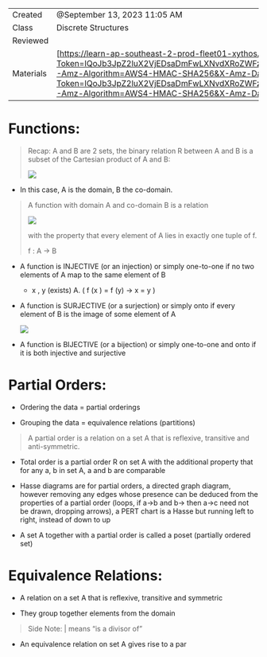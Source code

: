 

|   |   |
|---|---|
|Created|@September 13, 2023 11:05 AM|
|Class|Discrete Structures|
|Reviewed||
|Materials|[https://learn-ap-southeast-2-prod-fleet01-xythos.content.blackboardcdn.com/5ddb108fe0c42/22796302?X-Blackboard-S3-Bucket=learn-ap-southeast-2-prod-fleet01-xythos&X-Blackboard-Expiration=1694595600000&X-Blackboard-Signature=PqgZqE70ur9bWo%2FNiNAvTcqauLPIqR71pS%2FlG7%2F4I5w%3D&X-Blackboard-Client-Id=301603&X-Blackboard-S3-Region=ap-southeast-2&response-cache-control=private%2C%20max-age%3D21600&response-content-disposition=inline%3B%20filename%2A%3DUTF-8%27%27wk07--functions%25281%2529.pdf&response-content-type=application%2Fpdf&X-Amz-Security-Token=IQoJb3JpZ2luX2VjEDsaDmFwLXNvdXRoZWFzdC0yIkYwRAIgFe8DPrgn6gYhPZFBX5yJDd0ncXiducphK1Va2Ad1SygCIDBub3S4C6x382wIACerylhBFibjXk33xZvv12dTxUWhKsIFCCQQABoMNTU2OTAzODYxMzYxIgwyHbQGteFGyyeXMCgqnwX%2B0n7vdtIC6YeAmahBiV9B0jZTyTC32dtNcZKW9kFT8hRxsj%2BzDsj6GiPNfOwb4aHippc7QbPXD751agg9Uv%2FQdUFTFuJSjv%2BooL35gLxfwHOpgjWb6TuIcxr3X3jFtf1O5CTu1NdvlM3rm9lO4uS5mlrf%2BZ5%2Bwppggez8d1oxWHqHzJ%2FQjOPmlfOQ%2BxRMeDGFLFcv%2BMkTcNizQu%2B%2BraxENMCD7FiZBC107Lpl%2Bkwtey%2F8eYSK%2FLB5yKBI7SNkc3%2FOX3AEnyOHCa0zZFE1sQbWRyMZa48WJNRoJyVrXwKmODoO5cALVjw98jFFANyFQzD%2FBTUgcsYm0drfP0Do3FtlvXz%2BJ47e%2BusXHtARxFJDsJ1xqzyZI0mXrFkXuqZkBBxiA4B6Ed9UORuPZy%2BfadKkucdivDTFNt0mN4umIhxYJrBIbEyNmDg8Ks90tV3rnCYoHFa0QvkOZ2tpHb1D9ZzwFT1ByXuYmZ9O9098fVhlaiZ%2BNENP5PQbCw9b0TA0K4Vx%2B86vzssvV5WRSYCjXhx2l6zz3BGh6f9i49FjQ5ozf8gYwJFJ2GYmFOEbYD4jWPWaQSuoKSshMd2Jf0XkZY%2BRyvCMN0ZQwE5s%2FmVBc9vba%2BWgmZKiAlDa9Isa0aIXCZgL65ABq2sIpsYM9O1xcGzx9z2QvxA%2BwsyhxAsdCRx03q9hy%2FMLqX1Zi3vB%2BrbGkr9Eo9WFB7wOIb%2BCQtd61O1yAHaTi9jK0JqehsW92LPWlnMrSt9uKuyEwOHO2MFTP3eOIrc4%2FsQOpu739pIkyu%2FjhRiKfw264i4bAme76qQaKYT%2FFpZQ%2FsFyBFIy93UdgdhVljoTN750myeuaCAj%2Bd1fipEbaac9jD4xzlGrmJmVCOg%2BWUNIMvv97h1maDuZzTDlu4SoBjqyAWwuAfmcdvDp7R8cAwRkOtyhyBJpdYJ3ml%2FPE8gI8Xm0LTXSIsws21G4unuT%2Fc26kwCfCVygIVlVZJcU5pacrk5j0s2Gpw%2BvU8GzoB2Upkv6ROqc6%2B%2BdnRIbWanHTqU9ghBmmXpYmPpmE3hRwKftRQYLUzSkN3jtyNeA%2Bd4kW2D7LnsqDZiDjs48T9jll8QVdPAyt9evtmVp7VFuI0g3z8k095SQmJvSCSTBTJY%2FQOLAZyo%3D&X-Amz-Algorithm=AWS4-HMAC-SHA256&X-Amz-Date=20230913T030000Z&X-Amz-SignedHeaders=host&X-Amz-Expires=21600&X-Amz-Credential=ASIAYDKQORRY2CCWOCD2%2F20230913%2Fap-southeast-2%2Fs3%2Faws4_request&X-Amz-Signature=ff2b508076aeb995a6fa6b2835884800630d803f5574a8be1c8d403d7729a5a6](https://learn-ap-southeast-2-prod-fleet01-xythos.content.blackboardcdn.com/5ddb108fe0c42/22796302?X-Blackboard-S3-Bucket=learn-ap-southeast-2-prod-fleet01-xythos&X-Blackboard-Expiration=1694595600000&X-Blackboard-Signature=PqgZqE70ur9bWo%2FNiNAvTcqauLPIqR71pS%2FlG7%2F4I5w%3D&X-Blackboard-Client-Id=301603&X-Blackboard-S3-Region=ap-southeast-2&response-cache-control=private%2C%20max-age%3D21600&response-content-disposition=inline%3B%20filename%2A%3DUTF-8%27%27wk07--functions%25281%2529.pdf&response-content-type=application%2Fpdf&X-Amz-Security-Token=IQoJb3JpZ2luX2VjEDsaDmFwLXNvdXRoZWFzdC0yIkYwRAIgFe8DPrgn6gYhPZFBX5yJDd0ncXiducphK1Va2Ad1SygCIDBub3S4C6x382wIACerylhBFibjXk33xZvv12dTxUWhKsIFCCQQABoMNTU2OTAzODYxMzYxIgwyHbQGteFGyyeXMCgqnwX%2B0n7vdtIC6YeAmahBiV9B0jZTyTC32dtNcZKW9kFT8hRxsj%2BzDsj6GiPNfOwb4aHippc7QbPXD751agg9Uv%2FQdUFTFuJSjv%2BooL35gLxfwHOpgjWb6TuIcxr3X3jFtf1O5CTu1NdvlM3rm9lO4uS5mlrf%2BZ5%2Bwppggez8d1oxWHqHzJ%2FQjOPmlfOQ%2BxRMeDGFLFcv%2BMkTcNizQu%2B%2BraxENMCD7FiZBC107Lpl%2Bkwtey%2F8eYSK%2FLB5yKBI7SNkc3%2FOX3AEnyOHCa0zZFE1sQbWRyMZa48WJNRoJyVrXwKmODoO5cALVjw98jFFANyFQzD%2FBTUgcsYm0drfP0Do3FtlvXz%2BJ47e%2BusXHtARxFJDsJ1xqzyZI0mXrFkXuqZkBBxiA4B6Ed9UORuPZy%2BfadKkucdivDTFNt0mN4umIhxYJrBIbEyNmDg8Ks90tV3rnCYoHFa0QvkOZ2tpHb1D9ZzwFT1ByXuYmZ9O9098fVhlaiZ%2BNENP5PQbCw9b0TA0K4Vx%2B86vzssvV5WRSYCjXhx2l6zz3BGh6f9i49FjQ5ozf8gYwJFJ2GYmFOEbYD4jWPWaQSuoKSshMd2Jf0XkZY%2BRyvCMN0ZQwE5s%2FmVBc9vba%2BWgmZKiAlDa9Isa0aIXCZgL65ABq2sIpsYM9O1xcGzx9z2QvxA%2BwsyhxAsdCRx03q9hy%2FMLqX1Zi3vB%2BrbGkr9Eo9WFB7wOIb%2BCQtd61O1yAHaTi9jK0JqehsW92LPWlnMrSt9uKuyEwOHO2MFTP3eOIrc4%2FsQOpu739pIkyu%2FjhRiKfw264i4bAme76qQaKYT%2FFpZQ%2FsFyBFIy93UdgdhVljoTN750myeuaCAj%2Bd1fipEbaac9jD4xzlGrmJmVCOg%2BWUNIMvv97h1maDuZzTDlu4SoBjqyAWwuAfmcdvDp7R8cAwRkOtyhyBJpdYJ3ml%2FPE8gI8Xm0LTXSIsws21G4unuT%2Fc26kwCfCVygIVlVZJcU5pacrk5j0s2Gpw%2BvU8GzoB2Upkv6ROqc6%2B%2BdnRIbWanHTqU9ghBmmXpYmPpmE3hRwKftRQYLUzSkN3jtyNeA%2Bd4kW2D7LnsqDZiDjs48T9jll8QVdPAyt9evtmVp7VFuI0g3z8k095SQmJvSCSTBTJY%2FQOLAZyo%3D&X-Amz-Algorithm=AWS4-HMAC-SHA256&X-Amz-Date=20230913T030000Z&X-Amz-SignedHeaders=host&X-Amz-Expires=21600&X-Amz-Credential=ASIAYDKQORRY2CCWOCD2%2F20230913%2Fap-southeast-2%2Fs3%2Faws4_request&X-Amz-Signature=ff2b508076aeb995a6fa6b2835884800630d803f5574a8be1c8d403d7729a5a6)|

# Functions:

> Recap: A and B are 2 sets, the binary relation R between A and B is a subset of the Cartesian product of A and B:
> 
> [![](Week%207%20-%20Funcs%20&%20Partial%20Orders%20Equivalence%20Relati%204abb7af56c444789adf85246d92e3a01/Untitled.png)](Week%207%20-%20Funcs%20&%20Partial%20Orders%20Equivalence%20Relati%204abb7af56c444789adf85246d92e3a01/Untitled.png)

- In this case, A is the domain, B the co-domain.

> A function with domain A and co-domain B is a relation
> 
> [![](Week%207%20-%20Funcs%20&%20Partial%20Orders%20Equivalence%20Relati%204abb7af56c444789adf85246d92e3a01/Untitled%201.png)](Week%207%20-%20Funcs%20&%20Partial%20Orders%20Equivalence%20Relati%204abb7af56c444789adf85246d92e3a01/Untitled%201.png)
> 
> with the property that every element of A lies in exactly one tuple of f.
> 
> f : A → B

- A function is INJECTIVE (or an injection) or simply one-to-one if no two elements of A map to the same element of B
    - x , y (exists) A. ( f (x ) = f (y) → x = y )

- A function is SURJECTIVE (or a surjection) or simply onto if every element of B is the image of some element of A
    
    [![](Week%207%20-%20Funcs%20&%20Partial%20Orders%20Equivalence%20Relati%204abb7af56c444789adf85246d92e3a01/Untitled%202.png)](Week%207%20-%20Funcs%20&%20Partial%20Orders%20Equivalence%20Relati%204abb7af56c444789adf85246d92e3a01/Untitled%202.png)
    

- A function is BIJECTIVE (or a bijection) or simply one-to-one and onto if it is both injective and surjective

# Partial Orders:

- Ordering the data = partial orderings

- Grouping the data = equivalence relations (partitions)

> A partial order is a relation on a set A that is reflexive, transitive and anti-symmetric.

- Total order is a partial order R on set A with the additional property that for any a, b in set A, a and b are comparable

- Hasse diagrams are for partial orders, a directed graph diagram, however removing any edges whose presence can be deduced from the properties of a partial order (loops, if a→b and b→ then a→c need not be drawn, dropping arrows), a PERT chart is a Hasse but running left to right, instead of down to up

- A set A together with a partial order is called a poset (partially ordered set)

# Equivalence Relations:

- A relation on a set A that is reflexive, transitive and symmetric

- They group together elements from the domain

> Side Note: | means “is a divisor of”

- An equivalence relation on set A gives rise to a par
